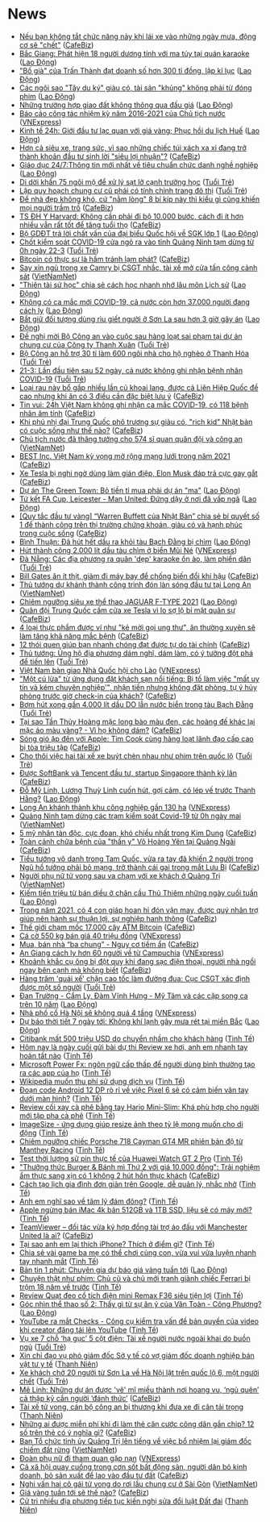 # News

- [Nếu bạn không tắt chức năng này khi lái xe vào những ngày mưa, động cơ sẽ "chết"](https://cafebiz.vn/neu-ban-khong-tat-chuc-nang-nay-khi-lai-xe-vao-nhung-ngay-mua-dong-co-se-chet-20210321181654806.chn) ([CafeBiz](https://cafebiz.vn))
- [Bắc Giang: Phát hiện 18 người dương tính với ma túy tại quán karaoke](https://laodong.vn/phap-luat/bac-giang-phat-hien-18-nguoi-duong-tinh-voi-ma-tuy-tai-quan-karaoke-891399.ldo) ([Lao Động](https://laodong.vn))
- [&quot;Bố già&quot; của Trấn Thành đạt doanh số hơn 300 tỉ đồng, lập kỉ lục](https://laodong.vn/van-hoa/bo-gia-cua-tran-thanh-dat-doanh-so-hon-300-ti-dong-lap-ki-luc-891398.ldo) ([Lao Động](https://laodong.vn))
- [Các ngôi sao &quot;Tây du ký&quot; giàu có, tài sản &quot;khủng&quot; không phải từ đóng phim](https://laodong.vn/van-hoa/cac-ngoi-sao-tay-du-ky-giau-co-tai-san-khung-khong-phai-tu-dong-phim-891380.ldo) ([Lao Động](https://laodong.vn))
- [Những trường hợp giao đất không thông qua đấu giá](https://laodong.vn/bat-dong-san/nhung-truong-hop-giao-dat-khong-thong-qua-dau-gia-891333.ldo) ([Lao Động](https://laodong.vn))
- [Báo cáo công tác nhiệm kỳ năm 2016-2021 của Chủ tịch nước](https://vnexpress.net/bao-cao-cong-tac-nhiem-ky-nam-2016-2021-cua-chu-tich-nuoc-4251738.html) ([VNExpress](https://vnexpress.net))
- [Kinh tế 24h: Giới đầu tư lạc quan với giá vàng; Phục hồi du lịch Huế](https://laodong.vn/thi-truong/kinh-te-24h-gioi-dau-tu-lac-quan-voi-gia-vang-phuc-hoi-du-lich-hue-891384.ldo) ([Lao Động](https://laodong.vn))
- [Hơn cả siêu xe, trang sức, vì sao những chiếc túi xách xa xỉ đang trở thành khoản đầu tư sinh lời "siêu lợi nhuận"?](https://cafebiz.vn/hon-ca-sieu-xe-trang-suc-vi-sao-nhung-chiec-tui-xach-xa-xi-dang-tro-thanh-khoan-dau-tu-sinh-loi-sieu-loi-nhuan-20210321183818352.chn) ([CafeBiz](https://cafebiz.vn))
- [Giáo dục 24/7:Thông tin mới nhất về tiêu chuẩn chức danh nghề nghiệp](https://laodong.vn/video/giao-duc-247thong-tin-moi-nhat-ve-tieu-chuan-chuc-danh-nghe-nghiep-891346.ldo) ([Lao Động](https://laodong.vn))
- [Di dời khẩn 75 ngôi mộ để xử lý sạt lở cạnh trường học](https://tuoitre.vn/di-doi-khan-75-ngoi-mo-de-xu-ly-sat-lo-canh-truong-hoc-20210321184356419.htm) ([Tuổi Trẻ](https://tuoitre.vn))
- [Lập quy hoạch chung cư cũ phải có tính chỉnh trang đô thị](https://tuoitre.vn/lap-quy-hoach-chung-cu-cu-phai-co-tinh-chat-cai-tao-tai-thiet-chinh-trang-do-thi-20210321183647821.htm) ([Tuổi Trẻ](https://tuoitre.vn))
- [Để nhà đẹp không khó, cứ "nằm lòng" 8 bí kíp này thì kiểu gì cũng khiến mọi người trầm trồ](https://cafebiz.vn/de-nha-dep-khong-kho-cu-nam-long-8-bi-kip-nay-thi-kieu-gi-cung-khien-moi-nguoi-tram-tro-20210321183711345.chn) ([CafeBiz](https://cafebiz.vn))
- [TS ĐH Y Harvard: Không cần phải đi bộ 10.000 bước, cách đi ít hơn nhiều vẫn rất tốt để tăng tuổi thọ](https://cafebiz.vn/ts-dh-y-harvard-khong-can-phai-di-bo-10000-buoc-cach-di-it-hon-nhieu-van-rat-tot-de-tang-tuoi-tho-20210321181507985.chn) ([CafeBiz](https://cafebiz.vn))
- [Bộ GDĐT trả lời chất vấn của đại biểu Quốc hội về SGK lớp 1](https://laodong.vn/giao-duc/bo-gddt-tra-loi-chat-van-cua-dai-bieu-quoc-hoi-ve-sgk-lop-1-891383.ldo) ([Lao Động](https://laodong.vn))
- [Chốt kiểm soát COVID-19 cửa ngõ ra vào tỉnh Quảng Ninh tạm dừng từ 0h ngày 22-3](https://tuoitre.vn/chot-kiem-soat-covid-19-cua-ngo-ra-vao-tinh-quang-ninh-tam-dung-tu-0h-ngay-22-3-20210321180149284.htm) ([Tuổi Trẻ](https://tuoitre.vn))
- [Bitcoin có thực sự là hầm tránh lạm phát?](https://cafebiz.vn/bitcoin-co-thuc-su-la-ham-tranh-lam-phat-20210321183110955.chn) ([CafeBiz](https://cafebiz.vn))
- [Say xỉn ngủ trong xe Camry bị CSGT nhắc, tài xế mở cửa tấn công cảnh sát](http://vietnamnet.vn/vn/thoi-su/an-toan-giao-thong/say-xi-n-ngu-trong-xe-camry-bi-csgt-nha-c-tai-xe-mo-cu-a-ta-n-co-ng-ca-nh-sa-t-721286.html) ([VietNamNet](https://vietnamnet.vn))
- [&quot;Thiên tài sử học&quot; chia sẻ cách học nhanh nhớ lâu môn Lịch sử](https://laodong.vn/giao-duc/thien-tai-su-hoc-chia-se-cach-hoc-nhanh-nho-lau-mon-lich-su-891318.ldo) ([Lao Động](https://laodong.vn))
- [Không có ca mắc mới COVID-19, cả nước còn hơn 37.000 người đang cách ly](https://laodong.vn/y-te/khong-co-ca-mac-moi-covid-19-ca-nuoc-con-hon-37000-nguoi-dang-cach-ly-891348.ldo) ([Lao Động](https://laodong.vn))
- [Bắt giữ đối tượng dùng rìu giết người ở Sơn La sau hơn 3 giờ gây án](https://laodong.vn/phap-luat/bat-giu-doi-tuong-dung-riu-giet-nguoi-o-son-la-sau-hon-3-gio-gay-an-891356.ldo) ([Lao Động](https://laodong.vn))
- [Đề nghị mời Bộ Công an vào cuộc sau hàng loạt sai phạm tại dự án chung cư của Công ty Thanh Xuân](https://tuoitre.vn/de-nghi-moi-bo-cong-an-vao-cuoc-sau-hang-loat-sai-pham-tai-du-an-chung-cu-cua-cong-ty-thanh-xuan-20210321174859395.htm) ([Tuổi Trẻ](https://tuoitre.vn))
- [Bộ Công an hỗ trợ 30 tỉ làm 600 ngôi nhà cho hộ nghèo ở Thanh Hóa](https://tuoitre.vn/bo-cong-an-ho-tro-30-ti-lam-600-nha-cho-ho-ngheo-o-thanh-hoa-20210321170432242.htm) ([Tuổi Trẻ](https://tuoitre.vn))
- [21-3: Lần đầu tiên sau 52 ngày, cả nước không ghi nhận bệnh nhân COVID-19](https://tuoitre.vn/21-3-lan-dau-tien-sau-52-ngay-ca-nuoc-khong-ghi-nhan-benh-nhan-covid-19-20210321182308707.htm) ([Tuổi Trẻ](https://tuoitre.vn))
- [Loại rau này bổ gấp nhiều lần củ khoai lang, được cả Liên Hiệp Quốc đề cao nhưng khi ăn có 3 điều cần đặc biệt lưu ý](https://cafebiz.vn/loai-rau-nay-bo-gap-nhieu-lan-cu-khoai-lang-duoc-ca-lien-hiep-quoc-de-cao-nhung-khi-an-co-3-dieu-can-dac-biet-luu-y-20210321181918809.chn) ([CafeBiz](https://cafebiz.vn))
- [Tin vui: 24h Việt Nam không ghi nhận ca mắc COVID-19, có 118 bệnh nhân âm tính](https://cafebiz.vn/tin-vui-24h-viet-nam-khong-ghi-nhan-ca-mac-covid-19-co-118-benh-nhan-am-tinh-20210321183003974.chn) ([CafeBiz](https://cafebiz.vn))
- [Khi phú nhị đại Trung Quốc phô trương sự giàu có, "rich kid" Nhật bản có cuộc sống như thế nào?](https://cafebiz.vn/khi-phu-nhi-dai-trung-quoc-pho-truong-su-giau-co-rich-kid-nhat-ban-co-cuoc-song-nhu-the-nao-20210321181312052.chn) ([CafeBiz](https://cafebiz.vn))
- [Chủ tịch nước đã thăng tướng cho 574 sĩ quan quân đội và công an](http://vietnamnet.vn/vn/thoi-su/quoc-hoi/chu-tich-nuoc-da-thang-tuong-cho-574-si-quan-quan-doi-va-cong-an-721259.html) ([VietNamNet](https://vietnamnet.vn))
- [BEST Inc. Việt Nam kỳ vọng mở rộng mạng lưới trong năm 2021](https://cafebiz.vn/best-inc-viet-nam-ky-vong-mo-rong-mang-luoi-trong-nam-2021-20210321164527029.chn) ([CafeBiz](https://cafebiz.vn))
- [Xe Tesla bị nghi ngờ dùng làm gián điệp, Elon Musk đáp trả cực gay gắt](https://cafebiz.vn/xe-tesla-bi-nghi-ngo-dung-lam-gian-diep-elon-musk-dap-tra-cuc-gay-gat-20210321115206968.chn) ([CafeBiz](https://cafebiz.vn))
- [Dự án The Green Town: Bỏ tiền tỉ mua phải dự án &quot;ma&quot;](https://laodong.vn/ban-doc/du-an-the-green-town-bo-tien-ti-mua-phai-du-an-ma-891273.ldo) ([Lao Động](https://laodong.vn))
- [Tứ kết FA Cup, Leicester - Man United: Đứng dậy ở nơi đã vấp ngã](https://laodong.vn/bong-da-quoc-te/tu-ket-fa-cup-leicester-man-united-dung-day-o-noi-da-vap-nga-891320.ldo) ([Lao Động](https://laodong.vn))
- [[Quy tắc đầu tư vàng] “Warren Buffett của Nhật Bản” chia sẻ bí quyết số 1 để thành công trên thị trường chứng khoán, giàu có và hạnh phúc trong cuộc sống](https://cafebiz.vn/quy-tac-dau-tu-vang-warren-buffett-cua-nhat-ban-chia-se-bi-quyet-so-1-de-thanh-cong-tren-thi-truong-chung-khoan-giau-co-va-hanh-phuc-trong-cuoc-song-2021032111554041.chn) ([CafeBiz](https://cafebiz.vn))
- [Bình Thuận: Đã hút hết dầu ra khỏi tàu Bạch Đằng bị chìm](https://laodong.vn/xa-hoi/binh-thuan-da-hut-het-dau-ra-khoi-tau-bach-dang-bi-chim-891325.ldo) ([Lao Động](https://laodong.vn))
- [Hút thành công 2.000 lít dầu tàu chìm ở biển Mũi Né](https://vnexpress.net/hut-thanh-cong-2-000-lit-dau-tau-chim-o-bien-mui-ne-4251721.html) ([VNExpress](https://vnexpress.net))
- [Đà Nẵng: Các địa phương ra quân 'dẹp' karaoke ồn ào, làm phiền dân](https://tuoitre.vn/da-nang-cac-dia-phuong-ra-quan-dep-karaoke-on-ao-lam-phien-dan-20210321160449226.htm) ([Tuổi Trẻ](https://tuoitre.vn))
- [Bill Gates ăn ít thịt, giảm đi máy bay để chống biến đổi khí hậu](https://cafebiz.vn/bill-gates-an-it-thit-giam-di-may-bay-de-chong-bien-doi-khi-hau-20210321115341707.chn) ([CafeBiz](https://cafebiz.vn))
- [Thủ tướng dự khánh thành công trình đón làn sóng đầu tư tại Long An](http://vietnamnet.vn/vn/thoi-su/chinh-tri/thu-tuong-du-khanh-thanh-cong-trinh-don-lan-song-dau-tu-tai-long-an-721256.html) ([VietNamNet](https://vietnamnet.vn))
- [Chiêm ngưỡng siêu xe thể thao JAGUAR F-TYPE 2021](https://laodong.vn/photo/chiem-nguong-sieu-xe-the-thao-jaguar-f-type-2021-888711.ldo) ([Lao Động](https://laodong.vn))
- [Quân đội Trung Quốc cấm cửa xe Tesla vì lo sợ lộ bí mật quân sự](https://cafebiz.vn/quan-doi-trung-quoc-cam-cua-xe-tesla-vi-lo-so-lo-bi-mat-quan-su-20210321114959068.chn) ([CafeBiz](https://cafebiz.vn))
- [4 loại thực phẩm được ví như "kẻ mời gọi ung thư", ăn thường xuyên sẽ làm tăng khả năng mắc bệnh](https://cafebiz.vn/4-loai-thuc-pham-duoc-vi-nhu-ke-moi-goi-ung-thu-an-thuong-xuyen-se-lam-tang-kha-nang-mac-benh-20210321151640041.chn) ([CafeBiz](https://cafebiz.vn))
- [12 thói quen giúp bạn nhanh chóng đạt được tự do tài chính](https://cafebiz.vn/12-thoi-quen-giup-ban-nhanh-chong-dat-duoc-tu-do-tai-chinh-20210321114714228.chn) ([CafeBiz](https://cafebiz.vn))
- [Thủ tướng: Ủng hộ địa phương dám nghĩ, dám làm, có ý tưởng đột phá để tiến lên](https://tuoitre.vn/thu-tuong-ung-ho-dia-phuong-dam-nghi-dam-lam-co-y-tuong-dot-pha-de-tien-len-20210321134740537.htm) ([Tuổi Trẻ](https://tuoitre.vn))
- [Việt Nam bàn giao Nhà Quốc hội cho Lào](https://vnexpress.net/viet-nam-ban-giao-nha-quoc-hoi-cho-lao-4251594.html) ([VNExpress](https://vnexpress.net))
- ["Một cú lừa" từ ứng dụng đặt khách sạn nổi tiếng: Bị tố làm việc "mất uy tín và kém chuyên nghiệp'", nhận tiền nhưng không đặt phòng, tự ý hủy phòng trước giờ check-in của khách?](https://cafebiz.vn/mot-cu-lua-tu-ung-dung-dat-khach-san-noi-tieng-bi-to-lam-viec-mat-uy-tin-va-kem-chuyen-nghiep-nhan-tien-nhung-khong-dat-phong-tu-y-huy-phong-truoc-gio-check-in-cua-khach-20210321150327795.chn) ([CafeBiz](https://cafebiz.vn))
- [Bơm hút xong gần 4.000 lít dầu DO lẫn nước biển trong tàu Bạch Đằng](https://tuoitre.vn/bom-hut-xong-gan-4-000-lit-dau-do-lan-nuoc-bien-trong-tau-bach-dang-20210321143923765.htm) ([Tuổi Trẻ](https://tuoitre.vn))
- [Tại sao Tần Thủy Hoàng mặc long bào màu đen, các hoàng đế khác lại mặc áo màu vàng? - Vì họ không dám?](https://cafebiz.vn/tai-sao-tan-thuy-hoang-mac-long-bao-mau-den-cac-hoang-de-khac-lai-mac-ao-mau-vang-vi-ho-khong-dam-20210321143130538.chn) ([CafeBiz](https://cafebiz.vn))
- [Sóng gió ập đến với Apple: Tim Cook cùng hàng loạt lãnh đạo cấp cao bị tòa triệu tập](https://cafebiz.vn/song-gio-ap-den-voi-apple-tim-cook-cung-hang-loat-lanh-dao-cap-cao-bi-toa-trieu-tap-20210321150109144.chn) ([CafeBiz](https://cafebiz.vn))
- [Cho thôi việc hai tài xế xe buýt chèn nhau như phim trên quốc lộ](https://tuoitre.vn/cho-thoi-viec-hai-tai-xe-xe-buyt-chen-nhau-nhu-phim-tren-quoc-lo-20210321142433861.htm) ([Tuổi Trẻ](https://tuoitre.vn))
- [Được SoftBank và Tencent đầu tư, startup Singapore thành kỳ lân](https://cafebiz.vn/duoc-softbank-va-tencent-dau-tu-startup-singapore-thanh-ky-lan-20210321114227827.chn) ([CafeBiz](https://cafebiz.vn))
- [Đỗ Mỹ Linh, Lương Thuỳ Linh cuốn hút, gợi cảm, có lép vế trước Thanh Hằng?](https://laodong.vn/photo/do-my-linh-luong-thuy-linh-cuon-hut-goi-cam-co-lep-ve-truoc-thanh-hang-891249.ldo) ([Lao Động](https://laodong.vn))
- [Long An khánh thành khu công nghiệp gần 130 ha](https://vnexpress.net/long-an-khanh-thanh-khu-cong-nghiep-gan-130-ha-4251687.html) ([VNExpress](https://vnexpress.net))
- [Quảng Ninh tạm dừng các trạm kiểm soát Covid-19 từ 0h ngày mai](http://vietnamnet.vn/vn/thoi-su/quang-ninh-tam-dung-cac-tram-kiem-soat-covid-19-tu-0h-ngay-mai-721244.html) ([VietNamNet](https://vietnamnet.vn))
- [5 mỹ nhân tàn độc, cực đoan, khó chiều nhất trong Kim Dung](https://cafebiz.vn/5-my-nhan-tan-doc-cuc-doan-kho-chieu-nhat-trong-kim-dung-20210321141156316.chn) ([CafeBiz](https://cafebiz.vn))
- [Toàn cảnh chữa bệnh của "thần y" Võ Hoàng Yên tại Quảng Ngãi](https://cafebiz.vn/toan-canh-chua-benh-cua-than-y-vo-hoang-yen-tai-quang-ngai-20210321114454778.chn) ([CafeBiz](https://cafebiz.vn))
- [Tiểu tướng vô danh trong Tam Quốc, vừa ra tay đã khiến 2 người trong Ngũ hổ tướng phải bỏ mạng, trở thành cái gai trong mắt Lưu Bị](https://cafebiz.vn/tieu-tuong-vo-danh-trong-tam-quoc-vua-ra-tay-da-khien-2-nguoi-trong-ngu-ho-tuong-phai-bo-mang-tro-thanh-cai-gai-trong-mat-luu-bi-20210321140143311.chn) ([CafeBiz](https://cafebiz.vn))
- [Người phụ nữ tử vong sau va chạm với xe khách ở Quảng Trị](http://vietnamnet.vn/vn/thoi-su/an-toan-giao-thong/nguoi-phu-nu-tu-vong-sau-va-cham-voi-xe-khach-o-quang-tri-721236.html) ([VietNamNet](https://vietnamnet.vn))
- [Kiếm tiền triệu từ bán diều ở chân cầu Thủ Thiêm những ngày cuối tuần](https://laodong.vn/photo/kiem-tien-trieu-tu-ban-dieu-o-chan-cau-thu-thiem-nhung-ngay-cuoi-tuan-891180.ldo) ([Lao Động](https://laodong.vn))
- [Trong năm 2021, có 4 con giáp hoan hỉ đón vận may, được quý nhân trợ giúp nên hành sự thuận lợi, sự nghiệp hanh thông](https://cafebiz.vn/trong-nam-2021-co-4-con-giap-hoan-hi-don-van-may-duoc-quy-nhan-tro-giup-nen-hanh-su-thuan-loi-su-nghiep-hanh-thong-20210321133800327.chn) ([CafeBiz](https://cafebiz.vn))
- [Thế giới chạm mốc 17.000 cây ATM Bitcoin](https://cafebiz.vn/the-gioi-cham-moc-17000-cay-atm-bitcoin-20210321114002477.chn) ([CafeBiz](https://cafebiz.vn))
- [Cá cờ 550 kg bán giá 40 triệu đồng](https://vnexpress.net/ca-co-550-kg-ban-gia-40-trieu-dong-4251676.html) ([VNExpress](https://vnexpress.net))
- [Mua, bán nhà “ba chung” - Nguy cơ tiềm ẩn](https://cafebiz.vn/mua-ban-nha-ba-chung-nguy-co-tiem-an-20210321104852499.chn) ([CafeBiz](https://cafebiz.vn))
- [An Giang cách ly hơn 60 người về từ Campuchia](https://vnexpress.net/an-giang-cach-ly-hon-60-nguoi-ve-tu-campuchia-4251670.html) ([VNExpress](https://vnexpress.net))
- [Khoảnh khắc cụ ông bị đột quỵ khi đang sạc điện thoại, người nhà ngồi ngay bên cạnh mà không biết](https://cafebiz.vn/khoanh-khac-cu-ong-bi-dot-quy-khi-dang-sac-dien-thoai-nguoi-nha-ngoi-ngay-ben-canh-ma-khong-biet-20210321132750651.chn) ([CafeBiz](https://cafebiz.vn))
- [Hàng trăm 'quái xế' chặn cao tốc làm đường đua: Cục CSGT xác định được một số người](https://tuoitre.vn/hang-tram-quai-xe-chan-cao-toc-lam-duong-dua-cuc-csgt-xac-dinh-duoc-mot-so-nguoi-20210321102516777.htm) ([Tuổi Trẻ](https://tuoitre.vn))
- [Đan Trường - Cẩm Ly, Đàm Vĩnh Hưng - Mỹ Tâm và các cặp song ca trên 10 năm](https://laodong.vn/photo/dan-truong-cam-ly-dam-vinh-hung-my-tam-va-cac-cap-song-ca-tren-10-nam-891052.ldo) ([Lao Động](https://laodong.vn))
- [Nhà phố cổ Hà Nội sẽ không quá 4 tầng](https://vnexpress.net/nha-pho-co-ha-noi-se-khong-qua-4-tang-4251642.html) ([VNExpress](https://vnexpress.net))
- [Dự báo thời tiết 7 ngày tới: Không khí lạnh gây mưa rét tại miền Bắc](https://laodong.vn/infographic/du-bao-thoi-tiet-7-ngay-toi-khong-khi-lanh-gay-mua-ret-tai-mien-bac-891267.ldo) ([Lao Động](https://laodong.vn))
- [Citibank mất  500 triệu USD do chuyển nhầm cho khách hàng](https://tinhte.vn/thread/citibank-mat-500-trieu-usd-do-chuyen-nham-cho-khach-hang.3278459/) ([Tinh Tế](https://tinhte.vn))
- [Hôm nay là ngày cuối gửi bài dự thi Review xe hơi, anh em nhanh tay hoàn tất nào](https://tinhte.vn/thread/hom-nay-la-ngay-cuoi-gui-bai-du-thi-review-xe-hoi-anh-em-nhanh-tay-hoan-tat-nao.3297335/) ([Tinh Tế](https://tinhte.vn))
- [Microsoft Power Fx: ngôn ngữ cấp thấp để người dùng bình thường tạo ra các app của họ](https://tinhte.vn/thread/microsoft-power-fx-ngon-ngu-cap-thap-de-nguoi-dung-binh-thuong-tao-ra-cac-app-cua-ho.3286411/) ([Tinh Tế](https://tinhte.vn))
- [Wikipedia muốn thu phí sử dụng dịch vụ](https://tinhte.vn/thread/wikipedia-muon-thu-phi-su-dung-dich-vu.3295213/) ([Tinh Tế](https://tinhte.vn))
- [Đoạn code Android 12 DP rò rỉ về việc Pixel 6 sẽ có cảm biến vân tay dưới màn hình?](https://tinhte.vn/thread/doan-code-android-12-dp-ro-ri-ve-viec-pixel-6-se-co-cam-bien-van-tay-duoi-man-hinh.3296105/) ([Tinh Tế](https://tinhte.vn))
- [Review cối xay cà phê bằng tay Hario Mini-Slim: Khá phù hợp cho người mới tập pha cà phê](https://tinhte.vn/thread/review-coi-xay-ca-phe-bang-tay-hario-mini-slim-kha-phu-hop-cho-nguoi-moi-tap-pha-ca-phe.3296998/) ([Tinh Tế](https://tinhte.vn))
- [ImageSize - ứng dụng giúp resize ảnh theo tỷ lệ mong muốn cho di động](https://tinhte.vn/thread/imagesize-ung-dung-giup-resize-anh-theo-ty-le-mong-muon-cho-di-dong.3295070/) ([Tinh Tế](https://tinhte.vn))
- [Chiêm ngưỡng chiếc Porsche 718 Cayman GT4 MR phiên bản độ từ Manthey Racing](https://tinhte.vn/thread/chiem-nguong-chiec-porsche-718-cayman-gt4-mr-phien-ban-do-tu-manthey-racing.3297237/) ([Tinh Tế](https://tinhte.vn))
- [Test thời lượng sử pin thực tế của Huawei Watch GT 2 Pro](https://tinhte.vn/thread/test-thoi-luong-su-pin-thuc-te-cua-huawei-watch-gt-2-pro.3291265/) ([Tinh Tế](https://tinhte.vn))
- ["Thưởng thức Burger & Bánh mì Thứ 2 với giá 10.000 đồng": Trải nghiệm ẩm thực sang xịn có 1 không 2 hút hồn thực khách](https://cafebiz.vn/thuong-thuc-burger-banh-mi-thu-2-voi-gia-10000-dong-trai-nghiem-am-thuc-sang-xin-co-1-khong-2-hut-hon-thuc-khach-20210321124654886.chn) ([CafeBiz](https://cafebiz.vn))
- [Cách tạo lịch gia đình đơn giản trên Google, dễ quản lý, nhắc nhở](https://tinhte.vn/thread/cach-tao-lich-gia-dinh-don-gian-tren-google-de-quan-ly-nhac-nho.3296177/) ([Tinh Tế](https://tinhte.vn))
- [Anh em nghĩ sao về tâm lý đám đông?](https://tinhte.vn/thread/anh-em-nghi-sao-ve-tam-ly-dam-dong.3297159/) ([Tinh Tế](https://tinhte.vn))
- [Apple ngừng bán iMac 4k bản 512GB và 1TB SSD, liệu sẽ có máy mới?](https://tinhte.vn/thread/apple-ngung-ban-imac-4k-ban-512gb-va-1tb-ssd-lieu-se-co-may-moi.3297316/) ([Tinh Tế](https://tinhte.vn))
- [TeamViewer – đối tác vừa ký hợp đồng tài trợ áo đấu với Manchester United là ai?](https://cafebiz.vn/teamviewer-doi-tac-vua-ky-hop-dong-tai-tro-ao-dau-voi-manchester-united-la-ai-20210321104607371.chn) ([CafeBiz](https://cafebiz.vn))
- [Tại sao anh em lại thích iPhone? Thích ở điểm gì?](https://tinhte.vn/thread/tai-sao-anh-em-lai-thich-iphone-thich-o-diem-gi.3297054/) ([Tinh Tế](https://tinhte.vn))
- [Chia sẻ vài game ba mẹ có thể chơi cùng con, vừa vui vừa luyện nhanh tay nhanh mắt](https://tinhte.vn/thread/chia-se-vai-game-ba-me-co-the-choi-cung-con-vua-vui-vua-luyen-nhanh-tay-nhanh-mat.3292390/) ([Tinh Tế](https://tinhte.vn))
- [Bản tin 1 phút: Chuyên gia dự báo giá vàng tuần tới](https://laodong.vn/video/ban-tin-1-phut-chuyen-gia-du-bao-gia-vang-tuan-toi-891253.ldo) ([Lao Động](https://laodong.vn))
- [Chuyện thật như phim: Chủ cũ và chủ mới tranh giành chiếc Ferrari bị trộm 18 năm về trước](https://tinhte.vn/thread/chuyen-that-nhu-phim-chu-cu-va-chu-moi-tranh-gianh-chiec-ferrari-bi-trom-18-nam-ve-truoc.3297261/) ([Tinh Tế](https://tinhte.vn))
- [Review Quạt đeo cổ tích điện mini Remax F36 siêu tiện lợi](https://tinhte.vn/thread/review-quat-deo-co-tich-dien-mini-remax-f36-sieu-tien-loi.3281128/) ([Tinh Tế](https://tinhte.vn))
- [Góc nhìn thể thao số 2: Thấy gì từ sự ăn ý của Văn Toàn - Công Phượng?](https://laodong.vn/video/goc-nhin-the-thao-so-2-thay-gi-tu-su-an-y-cua-van-toan-cong-phuong-890755.ldo) ([Lao Động](https://laodong.vn))
- [YouTube ra mắt Checks - Công cụ kiểm tra vấn đề bản quyền của video khi creator đăng tải lên YouTube](https://tinhte.vn/thread/youtube-ra-mat-checks-cong-cu-kiem-tra-van-de-ban-quyen-cua-video-khi-creator-dang-tai-len-youtube.3295671/) ([Tinh Tế](https://tinhte.vn))
- [Vụ xe 7 chỗ ‘hạ gục’ 5 cột điện: Tài xế người nước ngoài khai do buồn ngủ](https://tuoitre.vn/vu-xe-7-cho-ha-guc-5-cot-dien-tai-xe-nguoi-nuoc-ngoai-khai-do-buon-ngu-20210321113320736.htm) ([Tuổi Trẻ](https://tuoitre.vn))
- [Xin chỉ đạo vụ phó giám đốc Sở y tế có vợ giám đốc doanh nghiệp bán vật tư y tế](https://thanhnien.vn/thoi-su/xin-chi-dao-vu-pho-giam-doc-so-y-te-co-vo-giam-doc-doanh-nghiep-ban-vat-tu-y-te-1357252.html) ([Thanh Niên](https://thanhnien.vn))
- [Xe khách chở 20 người từ Sơn La về Hà Nội lật trên quốc lộ 6, một người chết](https://tuoitre.vn/xe-khach-cho-20-nguoi-tu-son-la-ve-ha-noi-lat-tren-quoc-lo-6-mot-nguoi-chet-20210321111550003.htm) ([Tuổi Trẻ](https://tuoitre.vn))
- [Mê Linh: Những dự án được 'vẽ' mĩ miều thành nơi hoang vu, ‘ngủ quên’ cả thập kỷ cần người ‘đánh thức’](https://cafebiz.vn/me-linh-nhung-du-an-duoc-ve-mi-mieu-thanh-noi-hoang-vu-ngu-quen-ca-thap-ky-can-nguoi-danh-thuc-20210321104755743.chn) ([CafeBiz](https://cafebiz.vn))
- [Tài xế tử vong, cán bộ công an bị thương khi đưa xe đi cân tải trọng](https://thanhnien.vn/thoi-su/tai-xe-tu-vong-can-bo-cong-an-bi-thuong-khi-dua-xe-di-can-tai-trong-1357259.html) ([Thanh Niên](https://thanhnien.vn))
- [Những ai được miễn phí khi đi làm thẻ căn cước công dân gắn chip? 12 số trên thẻ có ý nghĩa gì?](https://cafebiz.vn/nhung-ai-duoc-mien-phi-khi-di-lam-the-can-cuoc-cong-dan-gan-chip-12-so-tren-the-co-y-nghia-gi-20210321104943186.chn) ([CafeBiz](https://cafebiz.vn))
- [Ban Tổ chức tỉnh ủy Quảng Trị lên tiếng về việc bổ nhiệm lại giám đốc chiếm đất rừng](http://vietnamnet.vn/vn/thoi-su/ban-to-chuc-tinh-uy-quang-tri-len-tieng-ve-viec-bo-nhiem-lai-giam-doc-chiem-dat-rung-720671.html) ([VietNamNet](https://vietnamnet.vn))
- [Đoàn phụ nữ đi tham quan gặp nạn](https://vnexpress.net/doan-phu-nu-di-tham-quan-gap-nan-4251640.html) ([VNExpress](https://vnexpress.net))
- [Cả xã hội quay cuồng trong cơn sốt bất động sản, người dân bỏ kinh doanh, bỏ sản xuất để lao vào đầu tư đất](https://cafebiz.vn/ca-xa-hoi-quay-cuong-trong-con-sot-bat-dong-san-nguoi-dan-bo-kinh-doanh-bo-san-xuat-de-lao-vao-dau-tu-dat-20210321104510618.chn) ([CafeBiz](https://cafebiz.vn))
- [Nghi vấn hai cô gái tử vong do rơi lầu chung cư ở Sài Gòn](http://vietnamnet.vn/vn/thoi-su/nghi-van-hai-co-gai-tu-vong-do-roi-lau-chung-cu-o-sai-gon-721197.html) ([VietNamNet](https://vietnamnet.vn))
- [Giá vàng tuần tới sẽ thế nào?](https://cafebiz.vn/gia-vang-tuan-toi-se-the-nao-20210321085958754.chn) ([CafeBiz](https://cafebiz.vn))
- [Cử tri nhiều địa phương tiếp tục kiến nghị sửa đổi luật Đất đai](https://thanhnien.vn/thoi-su/cu-tri-nhieu-dia-phuong-tiep-tuc-kien-nghi-sua-doi-luat-dat-dai-1357227.html) ([Thanh Niên](https://thanhnien.vn))
